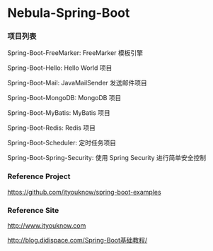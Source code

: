 # Nebula-Spring-Boot
### 项目列表
Spring-Boot-FreeMarker: FreeMarker 模板引擎

Spring-Boot-Hello: Hello World 项目

Spring-Boot-Mail: JavaMailSender 发送邮件项目

Spring-Boot-MongoDB: MongoDB 项目

Spring-Boot-MyBatis: MyBatis 项目

Spring-Boot-Redis: Redis 项目

Spring-Boot-Scheduler: 定时任务项目

Spring-Boot-Spring-Security: 使用 Spring Security 进行简单安全控制

### Reference Project
https://github.com/ityouknow/spring-boot-examples

### Reference Site
http://www.ityouknow.com

http://blog.didispace.com/Spring-Boot基础教程/